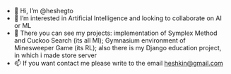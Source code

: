 - 👋 Hi, I’m @heshegto
- 👀 I’m interested in Artificial Intelligence and looking to collaborate on AI or ML
- 📗 There you can see my projects: implementation of Symplex Method and Cuckoo Search (its all Ml); Gymnasium environment of Minesweeper Game (its RL); also there is my Django education project, in which i made store server
- 📫 If you want contact me please write to the email heshkin@gmail.com
